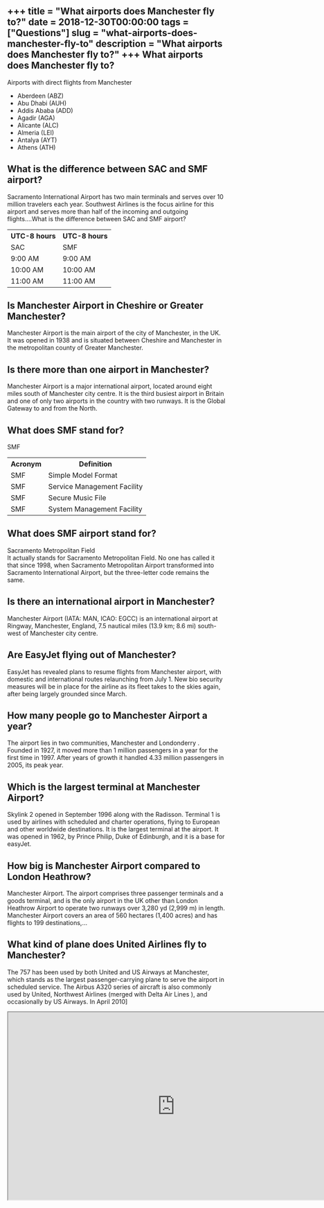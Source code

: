 +++
title = "What airports does Manchester fly to?"
date = 2018-12-30T00:00:00
tags = ["Questions"]
slug = "what-airports-does-manchester-fly-to"
description = "What airports does Manchester fly to?"
+++
What airports does Manchester fly to?
-------------------------------------

Airports with direct flights from Manchester

- Aberdeen (ABZ)
- Abu Dhabi (AUH)
- Addis Ababa (ADD)
- Agadir (AGA)
- Alicante (ALC)
- Almeria (LEI)
- Antalya (AYT)
- Athens (ATH)

What is the difference between SAC and SMF airport?
---------------------------------------------------

Sacramento International Airport has two main terminals and serves over 10 million travelers each year. Southwest Airlines is the focus airline for this airport and serves more than half of the incoming and outgoing flights….What is the difference between SAC and SMF airport?

<table><tr><th>UTC-8 hours</th><th>UTC-8 hours</th></tr><tr><td>SAC</td><td>SMF</td></tr><tr><td>9:00 AM</td><td>9:00 AM</td></tr><tr><td>10:00 AM</td><td>10:00 AM</td></tr><tr><td>11:00 AM</td><td>11:00 AM</td></tr></table>

Is Manchester Airport in Cheshire or Greater Manchester?
--------------------------------------------------------

Manchester Airport is the main airport of the city of Manchester, in the UK. It was opened in 1938 and is situated between Cheshire and Manchester in the metropolitan county of Greater Manchester.

Is there more than one airport in Manchester?
---------------------------------------------

Manchester Airport is a major international airport, located around eight miles south of Manchester city centre. It is the third busiest airport in Britain and one of only two airports in the country with two runways. It is the Global Gateway to and from the North.

What does SMF stand for?
------------------------

SMF

<table><tr><th>Acronym</th><th>Definition</th></tr><tr><td>SMF</td><td>Simple Model Format</td></tr><tr><td>SMF</td><td>Service Management Facility</td></tr><tr><td>SMF</td><td>Secure Music File</td></tr><tr><td>SMF</td><td>System Management Facility</td></tr></table>

What does SMF airport stand for?
--------------------------------

Sacramento Metropolitan Field  
It actually stands for Sacramento Metropolitan Field. No one has called it that since 1998, when Sacramento Metropolitan Airport transformed into Sacramento International Airport, but the three-letter code remains the same.

Is there an international airport in Manchester?
------------------------------------------------

Manchester Airport (IATA: MAN, ICAO: EGCC) is an international airport at Ringway, Manchester, England, 7.5 nautical miles (13.9 km; 8.6 mi) south-west of Manchester city centre.

Are EasyJet flying out of Manchester?
-------------------------------------

EasyJet has revealed plans to resume flights from Manchester airport, with domestic and international routes relaunching from July 1. New bio security measures will be in place for the airline as its fleet takes to the skies again, after being largely grounded since March.

How many people go to Manchester Airport a year?
------------------------------------------------

The airport lies in two communities, Manchester and Londonderry . Founded in 1927, it moved more than 1 million passengers in a year for the first time in 1997. After years of growth it handled 4.33 million passengers in 2005, its peak year.

Which is the largest terminal at Manchester Airport?
----------------------------------------------------

Skylink 2 opened in September 1996 along with the Radisson. Terminal 1 is used by airlines with scheduled and charter operations, flying to European and other worldwide destinations. It is the largest terminal at the airport. It was opened in 1962, by Prince Philip, Duke of Edinburgh, and it is a base for easyJet.

How big is Manchester Airport compared to London Heathrow?
----------------------------------------------------------

Manchester Airport. The airport comprises three passenger terminals and a goods terminal, and is the only airport in the UK other than London Heathrow Airport to operate two runways over 3,280 yd (2,999 m) in length. Manchester Airport covers an area of 560 hectares (1,400 acres) and has flights to 199 destinations,…

What kind of plane does United Airlines fly to Manchester?
----------------------------------------------------------

The 757 has been used by both United and US Airways at Manchester, which stands as the largest passenger-carrying plane to serve the airport in scheduled service. The Airbus A320 series of aircraft is also commonly used by United, Northwest Airlines (merged with Delta Air Lines ), and occasionally by US Airways. In April 2010\]

<iframe allow="accelerometer; autoplay; clipboard-write; encrypted-media; gyroscope; picture-in-picture" allowfullscreen="" class="__youtube_prefs__  epyt-is-override  no-lazyload" data-no-lazy="1" data-origheight="433" data-origwidth="770" data-skipgform_ajax_framebjll="" height="433" id="_ytid_29773" loading="lazy" src="https://www.youtube.com/embed/Bv8gOdgWBqI?enablejsapi=1&autoplay=0&cc_load_policy=0&cc_lang_pref=&iv_load_policy=1&loop=0&modestbranding=0&rel=1&fs=1&playsinline=0&autohide=2&theme=dark&color=red&controls=1&" title="YouTube player" width="770"></iframe>